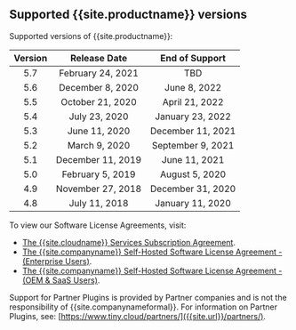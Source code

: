 ## Supported {{site.productname}} versions

Supported versions of {{site.productname}}:

| Version |   Release Date    |  End of Support   |
|:-------:|:-----------------:|:-----------------:|
|   5.7   | February 24, 2021 |        TBD        |
|   5.6   | December 8, 2020  |   June 8, 2022    |
|   5.5   | October 21, 2020  |   April 21, 2022  |
|   5.4   | July 23, 2020     | January 23, 2022  |
|   5.3   | June 11, 2020     | December 11, 2021 |
|   5.2   | March 9, 2020     | September 9, 2021 |
|   5.1   | December 11, 2019 |  June 11, 2021    |
|   5.0   | February 5, 2019  | August 5, 2020    |
|   4.9   | November 27, 2018 | December 31, 2020 |
|   4.8   |   July 11, 2018   | January 11, 2020  |

To view our Software License Agreements, visit:

- [The {{site.cloudname}} Services Subscription Agreement]({{site.legalpages}}/cloud-use-subscription-agreement/).
- [The {{site.companyname}} Self-Hosted Software License Agreement - (Enterprise Users)]({{site.legalpages}}/tiny-self-hosted-enterprise-agreement/).
- [The {{site.companyname}} Self-Hosted Software License Agreement - (OEM & SaaS Users)]({{site.legalpages}}/tiny-self-hosted-oem-saas-agreement/).

Support for Partner Plugins is provided by Partner companies and is not the responsibility of {{site.companynameformal}}. For information on Partner Plugins, see: [https://www.tiny.cloud/partners/]({{site.url}}/partners/).

